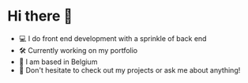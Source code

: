 # Hi there 👋

- 💻 I do front end development with a sprinkle of back end
- 🛠️ Currently working on my portfolio
- 🍟 I am based in Belgium
- 💬 Don't hesitate to check out my projects or ask me about anything!
